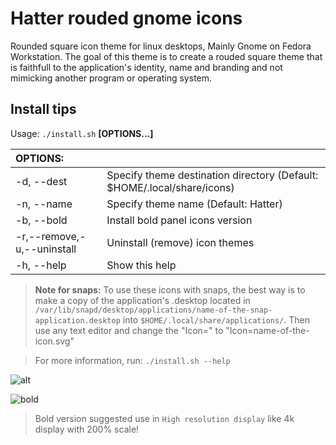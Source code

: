  Hatter rouded gnome icons
======

Rounded square icon theme for linux desktops, Mainly Gnome on Fedora Workstation.
The goal of this theme is to create a rouded square theme that is faithfull to the application's identity, name and branding and not mimicking another program or operating system.

## Install tips

Usage:  `./install.sh`  **[OPTIONS...]**

|  OPTIONS:           | |
|:--------------------|:-------------|
|-d, --dest           | Specify theme destination directory (Default: $HOME/.local/share/icons)|
|-n, --name           | Specify theme name (Default: Hatter)|
|-b, --bold           | Install bold panel icons version|
|-r,--remove,-u,--uninstall | Uninstall (remove) icon themes|
|-h, --help           | Show this help|

> **Note for snaps:** To use these icons with snaps, the best way is to make a copy of the application's .desktop located in `/var/lib/snapd/desktop/applications/name-of-the-snap-application.desktop` into `$HOME/.local/share/applications/`. Then use any text editor and change the "Icon=" to "Icon=name-of-the-icon.svg"

> For more information, run: `./install.sh --help`

![alt](alt-version.png?raw=true)

![bold](bold-size.png?raw=true)

> Bold version suggested use in `High resolution display` like 4k display with 200% scale!


